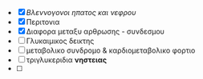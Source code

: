 - [x]  _Βλεννογονοι ηπατος και νεφρου_
- [x] Περιτονια
- [x] Διαφορα μεταξυ αρθρωσης - συνδεσμου
- [ ] Γλυκαιμικος δεικτης
- [ ]  μεταβολικο συνδρομο & καρδιομεταβολικο φορτιο
- [ ] τριγλυκεριδια **νηστειας**
- [ ]  
